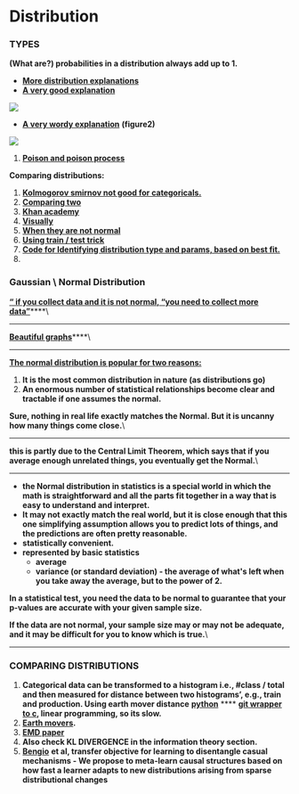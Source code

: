 # Distribution

### **TYPES**

**(What are?) probabilities in a distribution always add up to 1.**

* [**More distribution explanations**](https://machinelearningmastery.com/statistical-data-distributions/)
* [**A very good explanation**](https://blog.cloudera.com/blog/2015/12/common-probability-distributions-the-data-scientists-crib-sheet/)

![](https://lh5.googleusercontent.com/3trAWR1LL2ro3x\_U-tlfyVO6G7q9NJX75Gim5X3c3hpoVMEkBanEUxNsz-73ydi8zO72i0aXql0n--XrhLrXxfXP-hHwaLeo6FWWMqYI6YnqJMfr81ZdZOMGWdCWcko5fWqnIyUU)

* [**A very wordy explanation**](http://people.stern.nyu.edu/adamodar/New\_Home\_Page/StatFile/statdistns.htm) **(figure2)**

![](https://lh3.googleusercontent.com/myeAgqGE\_QIt410hVuohfqJMboxp1kiCJAnH58jkiJYiqyzaPK-o4QpU5kbPcBmRWxvbrVf24LrmJ86-LqN18q5GX32HS3fChKYyaBACDKc1mSwkBB8WslEPdhqd\_Y7DFvaS2eIR)

1. [**Poison and poison process**](https://towardsdatascience.com/the-poisson-distribution-and-poisson-process-explained-4e2cb17d459)

**Comparing distributions:**

1. [**Kolmogorov smirnov not good for categoricals.**](https://en.wikipedia.org/wiki/Kolmogorov%E2%80%93Smirnov\_test)
2. [**Comparing two**](https://math.stackexchange.com/questions/159940/comparing-distribution-of-two-data-sets)
3. [**Khan academy**](https://www.khanacademy.org/math/ap-statistics/quantitative-data-ap/describing-comparing-distributions/v/comparing-distributions)
4. [**Visually**](https://www.stat.auckland.ac.nz/\~ihaka/787/lectures-distrib.pdf)
5. [**When they are not normal**](https://www.quora.com/Which-statistical-test-to-use-to-quantify-the-similarity-between-two-distributions-when-they-are-not-normal)
6. [**Using train / test trick**](https://towardsdatascience.com/how-dis-similar-are-my-train-and-test-data-56af3923de9b)
7. [**Code for Identifying distribution type and params, based on best fit.**](https://stackoverflow.com/questions/37487830/how-to-find-probability-distribution-and-parameters-for-real-data-python-3)
8.

### **Gaussian \ Normal Distribution**

[**“ if you collect data and it is not normal, “you need to collect more data”**](https://www.isixsigma.com/topic/normal-distributions-why-does-it-matter/)****\
****

[**Beautiful graphs**](https://stats.stackexchange.com/questions/116550/why-do-we-have-to-assume-normality-for-a-one-sample-t-test)****\
****

[**The normal distribution is popular for two reasons:**](https://www.quora.com/Why-do-we-use-the-normal-distribution-The-normal-is-an-approximation-Why-dont-we-use-a-simpler-distribution-with-simpler-numbers-to-memorize-If-it-is-an-approximation-does-it-have-to-be-so-specific)

1. **It is the most common distribution in nature (as distributions go)**
2. **An enormous number of statistical relationships become clear and tractable if one assumes the normal.**

**Sure, nothing in real life exactly matches the Normal. But it is uncanny how many things come close.**\
****

**this is partly due to the Central Limit Theorem, which says that if you average enough unrelated things, you eventually get the Normal.**\
****

* **the Normal distribution in statistics is a special world in which the math is straightforward and all the parts fit together in a way that is easy to understand and interpret.**
* **It may not exactly match the real world, but it is close enough that this one simplifying assumption allows you to predict lots of things, and the predictions are often pretty reasonable.**
* **statistically convenient.**&#x20;
* **represented by basic statistics**
  * **average**
  * **variance (or standard deviation) - the average of what's left when you take away the average, but to the power of 2.**

**In a statistical test, you need the data to be normal to guarantee that your p-values are accurate with your given sample size.**

**If the data are not normal, your sample size may or may not be adequate, and it may be difficult for you to know which is true.**\
****

### **COMPARING DISTRIBUTIONS**

1. **Categorical data can be transformed to a histogram i.e., #class / total and then measured for distance between two histograms’, e.g., train and production. Using earth mover distance** [**python**](https://jeremykun.com/2018/03/05/earthmover-distance/) **** [**git wrapper to c**](https://github.com/pdinges/python-emd)**, linear programming, so its slow.**
2. [**Earth movers**](https://towardsdatascience.com/earth-movers-distance-68fff0363ef2)**.**
3. [**EMD paper**](http://infolab.stanford.edu/pub/cstr/reports/cs/tr/99/1620/CS-TR-99-1620.ch4.pdf)
4. **Also check KL DIVERGENCE in the information theory section.**
5. [**Bengio**](https://arxiv.org/abs/1901.10912) **et al, transfer objective for learning to disentangle casual mechanisms - We propose to meta-learn causal structures based on how fast a learner adapts to new distributions arising from sparse distributional changes**
